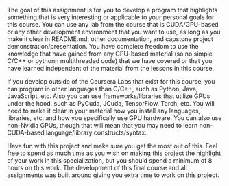 The goal of this assignment is for you to develop a program that highlights something that is very interesting or applicable to your personal goals for this course. You can use any lab from the course that is CUDA/GPU-based or any other development environment that you want to use, as long as you make it clear in README.md, other documentation, and capstone project demonstration/presentation. You have complete freedom to use the knowledge that have gained from any GPU-based material (so no simple C/C++ or pythonn multithreaded code) that we have covered or that you have learned independent of the material from the lessons in this course. 

If you develop outside of the Coursera Labs that exist for this course, you can program in other languages than C/C++, such as Python, Java, JavaScript, etc.  Also you can use frameworks/libraries that utilize GPUs under the hood, such as PyCuda, JCuda, TensorFlow, Torch, etc. You will need to make it clear in your material how you install any languages, libraries, etc. and how you specifically use GPU hardware. You can also use non-Nvidia GPUs, though that will mean that you may need to learn non-CUDA-based language/library constructs/syntax.

Have fun with this project and make sure you get the most out of this. Feel free to spend as much time as you wish on making this project the highlight of your work in this specialization, but you should spend a minimum of 8 hours on this work. The development of this final course and all assignments was built around giving you extra time to work on this project.
